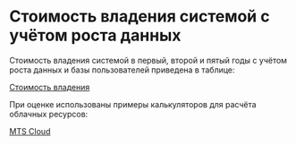 # Стоимость владения системой с учётом роста данных
Стоимость владения системой в первый, второй и пятый годы с учётом роста данных и базы пользователей приведена в таблице: 

[Стоимость владения](https://docs.google.com/spreadsheets/d/19ZpOySWU5WXYHnUtVzQbfqquNCOq7HcHQR_6y5cBPyE/edit?usp=sharing)

При оценке использованы примеры калькуляторов для расчёта облачных ресурсов:

[MTS Cloud](https://cloud.mts.ru/services/virtual-infrastructure)
[]()
[]()
